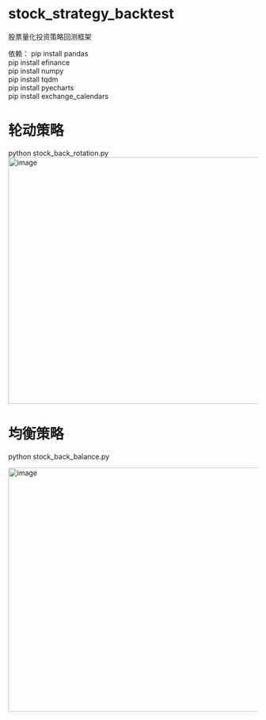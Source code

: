# stock_strategy_backtest
股票量化投资策略回测框架

依赖：
pip install pandas  
pip install efinance  
pip install numpy  
pip install tqdm  
pip install pyecharts  
pip install exchange_calendars  

# 轮动策略 
python stock_back_rotation.py
<img width="959" height="498" alt="image" src="https://github.com/user-attachments/assets/3d456c1d-5aaa-450a-998a-c37e7b8ba2a7" />


# 均衡策略
python stock_back_balance.py

<img width="921" height="493" alt="image" src="https://github.com/user-attachments/assets/b09f0c57-3a40-4620-8733-333dbd7c0db2" />

